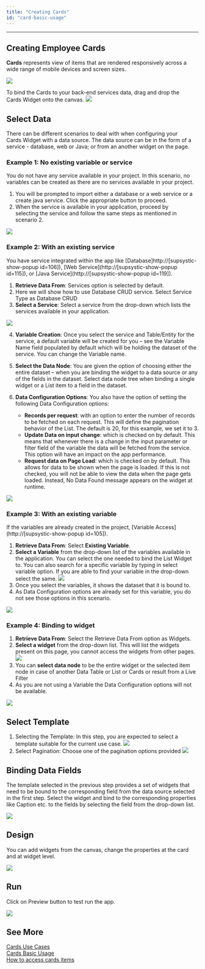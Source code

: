 ```yaml
---
title: "Creating Cards"
id: "card-basic-usage"
---
```

---
## Creating Employee Cards

**Cards** represents view of items that are rendered responsively across a wide range of mobile devices and screen sizes.

[![](/learn/assets/cards_basic_run.png)](/learn/assets/cards_basic_run.png)

To bind the Cards to your back-end services data, drag and drop the Cards Widget onto the canvas. [![](/learn/assets/cards_sel.png)](/learn/assets/cards_sel.png)

## Select Data

There can be different scenarios to deal with when configuring your Cards Widget with a data source. The data source can be in the form of a service - database, web or Java; or from an another widget on the page.

### Example 1: No existing variable or service
You do not have any service available in your project. In this scenario, no variables can be created as there are no services available in your project.
    
1. You will be prompted to import either a database or a web service or a create java service. Click the appropriate button to proceed.
2. When the service is available in your application, proceed by selecting the service and follow the same steps as mentioned in scenario 2.  
    
[![](/learn/assets/cards_basic_data1.png)](/learn/assets/cards_basic_data1.png)  

### Example 2: With an existing service 
You have service integrated within the app like [Database]http://[supsystic-show-popup id=106]), [Web Service](http://[supsystic-show-popup id=115]), or [Java Service](http://[supsystic-show-popup id=119]).

1. **Retrieve Data From**: Services option is selected by default.
2. Here we will show how to use Database CRUD service. Select Service Type as Database CRUD
3. **Select a Service**: Select a service from the drop-down which lists the services available in your application. 

[![](/learn/assets/cards_basic_data2_1.png)](/learn/assets/cards_basic_data2_1.png)

4. **Variable Creation**: Once you select the service and Table/Entity for the service, a default variable will be created for you – see the Variable Name field populated by default which will be holding the dataset of the service. You can change the Variable name.
5. **Select the Data Node**: You are given the option of choosing either the entire dataset – when you are binding the widget to a data source or any of the fields in the dataset. Select data node tree when binding a single widget or a List item to a field in the dataset.
6. **Data Configuration Options**: You also have the option of setting the following Data Configuration options:
        
    - **Records per request**: with an option to enter the number of records to be fetched on each request. This will define the pagination behavior of the List. The default is 20, for this example, we set it to 3.
    - **Update Data on input change**: which is checked on by default. This means that whenever there is a change in the input parameter or filter field of the variable the data will be fetched from the service. This option will have an impact on the app performance.
    - **Request data on Page Load**: which is checked on by default. This allows for data to be shown when the page is loaded. If this is not checked, you will not be able to view the data when the page gets loaded. Instead, No Data Found message appears on the widget at runtime.
        
[![](/learn/assets/cards_basic_data2_2.png)](/learn/assets/cards_basic_data2_2.png)
### Example 3: With an existing variable

If the variables are already created in the project, [Variable Access](http://[supsystic-show-popup id=105]).
    
1. **Retrieve Data From**: Select **Existing Variable**.
2. **Select a Variable** from the drop-down list of the variables available in the application. You can select the one needed to bind the List Widget to. You can also search for a specific variable by typing in select variable option. If you are able to find your variable in the drop-down select the same. 
[![](/learn/assets/cards_basic_data3_1.png)](/learn/assets/cards_basic_data3_1.png)
3. Once you select the variables, it shows the dataset that it is bound to.
4. As Data Configuration options are already set for this variable, you do not see those options in this scenario.

[![](/learn/assets/cards_basic_data3_2.png)](/learn/assets/cards_basic_data3_2.png)

### Example 4: Binding to widget
    
1. **Retrieve Data From**: Select the Retrieve Data From option as Widgets.
2. **Select a widget** from the drop-down list. This will list the widgets present on this page, you cannot access the widgets from other pages. 
[![](/learn/assets/cards_basic_data4_1.png)](/learn/assets/cards_basic_data4_1.png)
3. You can **select data node** to be the entire widget or the selected item node in case of another Data Table or List or Cards or result from a Live Filter
4. As you are not using a Variable the Data Configuration options will not be available.
    
[![](/learn/assets/cards_basic_data4_2.png)](/learn/assets/cards_basic_data4_2.png)

## Select Template

1. Selecting the Template: In this step, you are expected to select a template suitable for the current use case. [![](/learn/assets/Card_template.png)](/learn/assets/Card_template.png)
2. Select Pagination: Choose one of the pagination options provided [![](/learn/assets/Card_pag.png)](/learn/assets/Card_pag.png)

## Binding Data Fields

The template selected in the previous step provides a set of widgets that need to be bound to the corresponding field from the data source selected in the first step. Select the widget and bind to the corresponding properties like Caption etc. to the fields by selecting the field from the drop-down list.

[![](/learn/assets/cards_basic_fields.png)](/learn/assets/cards_basic_fields.png)

## Design

You can add widgets from the canvas, change the properties at the card and at widget level.

[![](/learn/assets/cards_basic_design.png)](/learn/assets/cards_basic_design.png)

## Run

Click on Preview button to test run the app.

[![](https://www.wavemaker.com../../../../assets/cards_basic_run.png)](https://www.wavemaker.com../../../../assets/cards_basic_run.png)


## See More

[Cards Use Cases](/learn/app-development/widgets/datalive/cards/card-use-cases/)  
[Cards Basic Usage](/learn/app-development/widgets/datalive/cards/card-basic-usage/)  
[How to access cards items](/learn/how-tos/capturing-card-items/)  
